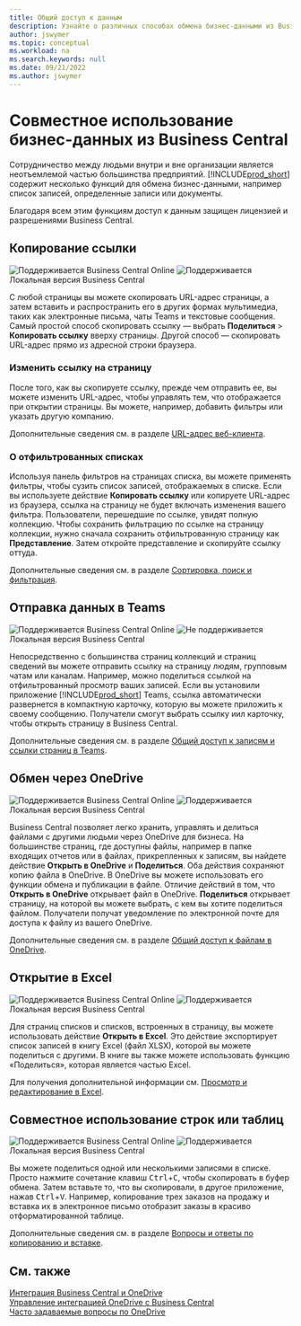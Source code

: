 ```yaml
---
title: Общий доступ к данным
description: Узнайте о различных способах обмена бизнес-данными из Business Central.
author: jswymer
ms.topic: conceptual
ms.workload: na
ms.search.keywords: null
ms.date: 09/21/2022
ms.author: jswymer
---
```

# <a name="sharing-business-data-from-business-central" />Совместное использование бизнес-данных из Business Central

Сотрудничество между людьми внутри и вне организации является неотъемлемой частью большинства предприятий. [!INCLUDE[prod_short](includes/prod_short.md)] содержит несколько функций для обмена бизнес-данными, например список записей, определенные записи или документы. <!--, with others&mdash;even those people who don't have a Business Central license in some cases.-->

Благодаря всем этим функциям доступ к данным защищен лицензией и разрешениями Business Central.

## <a name="copying-a-link" />Копирование ссылки

![Поддерживается](media/check.png) Business Central Online ![Поддерживается](media/check.png) Локальная версия Business Central

С любой страницы вы можете скопировать URL-адрес страницы, а затем вставить и распространить его в других формах мультимедиа, таких как электронные письма, чаты Teams и текстовые сообщения. Самый простой способ скопировать ссылку — выбрать **Поделиться** > **Копировать ссылку** вверху страницы. Другой способ — скопировать URL-адрес прямо из адресной строки браузера.

### <a name="modify-the-page-link" />Изменить ссылку на страницу

После того, как вы скопируете ссылку, прежде чем отправить ее, вы можете изменить URL-адрес, чтобы управлять тем, что отображается при открытии страницы. Вы можете, например, добавить фильтры или указать другую компанию.

Дополнительные сведения см. в разделе [URL-адрес веб-клиента](/dynamics365/business-central/dev-itpro/developer/devenv-web-client-urls).

### <a name="about-filtered-lists" />О отфильтрованных списках

Используя панель фильтров на страницах списка, вы можете применять фильтры, чтобы сузить список записей, отображаемых в списке. Если вы используете действие **Копировать ссылку** или копируете URL-адрес из браузера, ссылка на страницу не будет включать изменения вашего фильтра. Пользователи, перешедшие по ссылке, увидят полную коллекцию. Чтобы сохранить фильтрацию по ссылке на страницу коллекции, нужно сначала сохранить отфильтрованную страницу как **Представление**. Затем откройте представление и скопируйте ссылку оттуда.

Дополнительные сведения см. в разделе [Сортировка, поиск и фильтрация](ui-enter-criteria-filters.md).

## <a name="sharing-to-teams" />Отправка данных в Teams

![Поддерживается](media/check.png) Business Central Online ![Не поддерживается](media/x-icon.png) Локальная версия Business Central

Непосредственно с большинства страниц коллекций и страниц сведений вы можете отправить ссылку на страницу людям, групповым чатам или каналам. Например, можно поделиться ссылкой на отфильтрованный просмотр ваших записей. Если вы установили приложение [!INCLUDE[prod_short](includes/prod_short.md)] Teams, ссылка автоматически развернется в компактную карточку, которую вы можете приложить к своему сообщению. Получатели смогут выбрать ссылку иил карточку, чтобы открыть страницу в Business Central.

Дополнительные сведения см. в разделе [Общий доступ к записям и ссылки страниц в Teams](across-working-with-teams.md).

## <a name="sharing-through-onedrive" />Обмен через OneDrive

![Поддерживается](media/check.png) Business Central Online ![Поддерживается](media/check.png) Локальная версия Business Central

Business Central позволяет легко хранить, управлять и делиться файлами с другими людьми через OneDrive для бизнеса. На большинстве страниц, где доступны файлы, например в папке входящих отчетов или в файлах, прикрепленных к записям, вы найдете действие **Открыть в OneDrive** и **Поделиться**. Оба действия сохраняют копию файла в OneDrive. В OneDrive вы можете использовать его функции обмена и публикации в файле. Отличие действий в том, что **Открыть в OneDrive** открывает файл в OneDrive. **Поделиться** открывает страницу, на которой вы можете выбрать, с кем вы хотите поделиться файлом. Получатели получат уведомление по электронной почте для доступа к файлу из вашего OneDrive.

Дополнительные сведения см. в разделе [Общий доступ к файлам в OneDrive](across-share-onedrive.md).

## <a name="opening-in-excel" />Открытие в Excel

![Поддерживается](media/check.png) Business Central Online ![Поддерживается](media/check.png) Локальная версия Business Central

Для страниц списков и списков, встроенных в страницу, вы можете использовать действие **Открыть в Excel**. Это действие экспортирует список записей в книгу Excel (файл XLSX), которой вы можете поделиться с другими. В книге вы также можете использовать функцию «Поделиться», которая является частью Excel.

Для получения дополнительной информации см. [Просмотр и редактирование в Excel](across-work-with-excel.md).

## <a name="sharing-rows-or-tables" />Совместное использование строк или таблиц

![Поддерживается](media/check.png) Business Central Online ![Поддерживается](media/check.png) Локальная версия Business Central

Вы можете поделиться одной или несколькими записями в списке. Просто нажмите сочетание клавиш <kbd>Ctrl</kbd>+<kbd>C</kbd>, чтобы скопировать в буфер обмена. Затем вставьте то, что вы скопировали, в другое приложение, нажав <kbd>Ctrl</kbd>+<kbd>V</kbd>. Например, копирование трех заказов на продажу и вставка их в электронное письмо отобразит заказы в красиво отформатированной таблице.

Дополнительные сведения см. в разделе [Вопросы и ответы по копированию и вставке](faq-copy-paste.yml).

## <a name="see-also" />См. также

[Интеграция Business Central и OneDrive](across-onedrive-overview.md)  
[Управление интеграцией OneDrive с Business Central](admin-onedrive-integration.md)  
[Часто задаваемые вопросы по OneDrive](admin-onedrive-faq.md)
